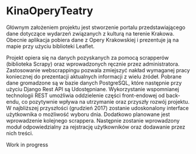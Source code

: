 # KinaOperyTeatry

<PL>
  Głównym założeniem projektu jest stworzenie portalu przedstawiającego dane dotyczące wydarzeń związanych z kulturą na terenie Krakowa. Obecnie aplikacja pobiera dane z Opery Krakowskiej i prezentuje ją na mapie przy użyciu biblioteki Leaflet.

  Projekt opiera się na danych pozyskanych za pomocą scrapperów (biblioteka Scrapy) oraz wprowadzonych ręcznie przez administratora. Zastosowanie webscrappingu pozwala zmiejszyć nakład wymaganej pracy koniecznej do prezentacji aktualnych informacji z wielu źródeł. Pobrane dane gromadzone są w bazie danych PostgreSQL, które następnie przy użyciu Django Rest API są Udostępniane. Wykorzystanie wspomnianej technologii REST umożliwia oddzielenie części front-endowej od back-endu, co pozytywnie wpływa na utrzymanie oraz przyszły rozwój projektu. W najbliższej przyszłości (grudzień 2017) zostanie udoskonalony interface użytkownika o możliwość wyboru dnia. Dodatkowo planowane jest wprowadzenie kolejnego scrappera. Następnie zostanie wprowadzony moduł odpowiedzialny za rejstrację użytkowników oraz dodawanie przez nich treści.

<EN>
  Work in progress
  
